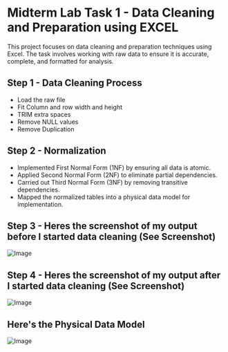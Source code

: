 # Midterm Lab Task 1 - Data Cleaning and Preparation using EXCEL
This project focuses on data cleaning and preparation techniques using Excel. The task involves working with raw data to ensure it is accurate, complete, and formatted for analysis.
## Step 1 - Data Cleaning Process
- Load the raw file
- Fit Column and row width and height
- TRIM extra spaces
- Remove NULL values
- Remove Duplication
## Step 2 - Normalization
- Implemented First Normal Form (1NF) by ensuring all data is atomic.
- Applied Second Normal Form (2NF) to eliminate partial dependencies.
- Carried out Third Normal Form (3NF) by removing transitive dependencies.
- Mapped the normalized tables into a physical data model for implementation.
## Step 3 - Heres the screenshot of my output before I started data cleaning (See Screenshot)
![Image](https://github.com/user-attachments/assets/daf9e7ed-2f0f-4621-b5ba-252c7f6e1489)
## Step 4 - Heres the screenshot of my output after I started data cleaning (See Screenshot)
![Image](https://github.com/user-attachments/assets/e13eefdf-86b3-419e-89df-b414af664fb1)
## Here's the Physical Data Model
![Image](https://github.com/user-attachments/assets/a03dabb7-3516-4887-b328-ed08f3d8b75f)
